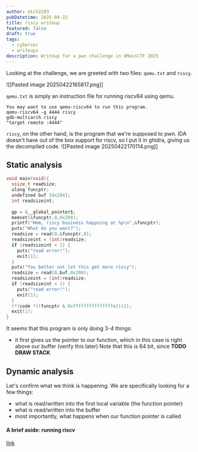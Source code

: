 ```yaml
---
author: atch2203
pubDatetime: 2025-04-22
title: riscy writeup
featured: false
draft: true
tags:
  - cybersec
  - writeups
description: Writeup for a pwn challenge in UMassCTF 2025
---
```

Looking at the challenge, we are greeted with two files: `qemu.txt` and `riscy`.

![[Pasted image 20250422165817.png]]

`qemu.txt` is simply an instruction file for running riscv64 using qemu.
```text
You may want to use qemu-riscv64 to run this program.  
qemu-riscv64 -g 4444 riscy  
gdb-multiarch riscy  
"target remote :4444"
```

`riscy`, on the other hand, is the program that we're supposed to pwn. IDA doesn't have out of the box support for riscv, so I put it in ghidra, giving us the decompiled code.
![[Pasted image 20250422170114.png]]

## Static analysis
```c
void main(void){
  ssize_t readsize;
  ulong funcptr;
  undefined buf [0x204];
  int readsizeint;
  
  gp = &__global_pointer$;
  memset(&funcptr,0,0x208);
  printf("Hmm, riscy business happning at %p\n",&funcptr);
  puts("What do you want?");
  readsize = read(0,&funcptr,8);
  readsizeint = (int)readsize;
  if (readsizeint < 1) {
    puts("read error!");
    exit(1);
  }
  puts("You better not let this get more riscy");
  readsize = read(0,buf,0x200);
  readsizeint = (int)readsize;
  if (readsizeint < 1) {
    puts("read error!");
    exit(1);
  }
  (*(code *)(funcptr & 0xfffffffffffffffe))(1);
  exit(1);
}
```
It seems that this program is only doing 3-4 things:
- it first gives us the pointer to our function, which in this case is right above our buffer (verify this later)
Note that this is 64 bit, since
**TODO DRAW STACK**


## Dynamic analysis
Let's confirm what we think is happening. We are specifically looking for a few things:
- what is read/written into the first local variable (the function pointer)
- what is read/written into the buffer
- most importantly, what happens when our function pointer is called

#### A brief aside: running riscv
[link](https://issues.genenetwork.org/topics/riscv/debug-riscv-assembly-with-qemu-and-gdb)
